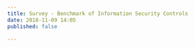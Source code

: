 ```yaml
---
title: Survey - Benchmark of Information Security Controls
date: 2018-11-09 14:05
published: false

---
```

